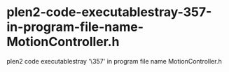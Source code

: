 # plen2-code-executablestray-357-in-program-file-name-MotionController.h
plen2 code executablestray '\357' in program file name MotionController.h

